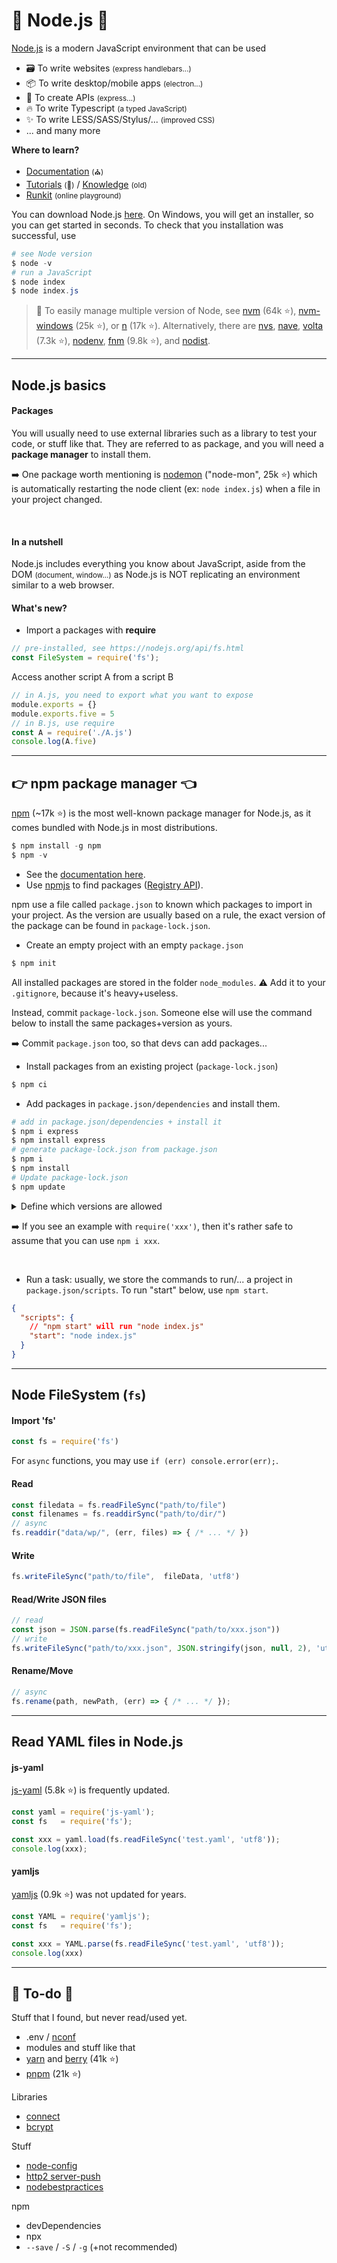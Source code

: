 # 🚀 Node.js 🚀

<div class="row row-cols-md-2 mt-4"><div>

[Node.js](https://nodejs.org/) is a modern JavaScript environment that can be used

* 🗃️ To write websites <small>(express handlebars...)</small>
* 📦 To write desktop/mobile apps <small>(electron...)</small>
* 🍹 To create APIs <small>(express...)</small>
* 🔥️ To write Typescript <small>(a typed JavaScript)</small>
* ✨ To write LESS/SASS/Stylus/... <small>(improved CSS)</small>
* ... and many more

**Where to learn?**

* [Documentation](https://nodejs.org/api/) <small>(⛪)</small>
* [Tutorials](https://nodejs.dev/en/learn) <small>(🚀)</small> / [Knowledge](https://nodejs.org/en/knowledge/) <small>(old)</small>
* [Runkit](https://runkit.com/home) <small>(online playground)</small>
</div><div>

You can download Node.js [here](https://nodejs.org/en/download/). On Windows, you will get an installer, so you can get started in seconds. To check that you installation was successful, use

```powershell
# see Node version
$ node -v
# run a JavaScript
$ node index
$ node index.js
```

> 🚀 To easily manage multiple version of Node, see [nvm](https://github.com/nvm-sh/nvm) (64k ⭐), [nvm-windows](https://github.com/coreybutler/nvm-windows) (25k ⭐), or [n](https://github.com/tj/n) (17k ⭐). Alternatively, there are [nvs](https://github.com/jasongin/nvs), [nave](https://github.com/isaacs/nave), [volta](https://github.com/volta-cli/volta) (7.3k ⭐), [nodenv](https://github.com/nodenv/nodenv), [fnm](https://github.com/Schniz/fnm) (9.8k ⭐), and [nodist](https://github.com/nullivex/nodist).
</div></div>

<hr class="sep-both">

## Node.js basics

<div class="row row-cols-md-2"><div>

#### Packages

You will usually need to use external libraries such as a library to test your code, or stuff like that. They are referred to as package, and you will need a **package manager** to install them.

➡️ One package worth mentioning is [nodemon](https://www.npmjs.com/package/nodemon) ("node-mon", 25k ⭐) which is automatically restarting the node client (ex: `node index.js`) when a file in your project changed.

<br>

#### In a nutshell

Node.js includes everything you know about JavaScript, aside from the DOM <small>(document, window...)</small> as Node.js is NOT replicating an environment similar to a web browser.
</div><div>

#### What's new?

* Import a packages with **require**

```javascript
// pre-installed, see https://nodejs.org/api/fs.html
const FileSystem = require('fs');
```

Access another script A from a script B

```javascript
// in A.js, you need to export what you want to expose
module.exports = {}
module.exports.five = 5
// in B.js, use require
const A = require('./A.js')
console.log(A.five)
```
</div></div>

<hr class="sep-both">

## 👉 npm package manager 👈

<div class="row row-cols-md-2"><div>

[npm](https://github.com/npm/cli) (~17k ⭐) is the most well-known package manager for Node.js, as it comes bundled with Node.js in most distributions.

```powershell
$ npm install -g npm
$ npm -v
```

* See the [documentation here](https://docs.npmjs.com/).
* Use [npmjs](https://www.npmjs.com/) to find packages ([Registry API](https://registry.npmjs.org/nodemon/2.0.20)).

npm use a file called `package.json` to known which packages to import in your project. As the version are usually based on a rule, the exact version of the package can be found in `package-lock.json`.

* Create an empty project with an empty `package.json`

```powershell
$ npm init
```

All installed packages are stored in the folder `node_modules`. ⚠️ Add it to your `.gitignore`, because it's heavy+useless. 

Instead, commit `package-lock.json`. Someone else will use the command below to install the same packages+version as yours.

➡️ Commit `package.json` too, so that devs can add packages...

* Install packages from an existing project (`package-lock.json`)

```powershell
$ npm ci
```

</div><div>

* Add packages in `package.json/dependencies` and install them.

```powershell
# add in package.json/dependencies + install it
$ npm i express
$ npm install express
# generate package-lock.json from package.json
$ npm i
$ npm install
# Update package-lock.json
$ npm update
```

<details class="details-e">
<summary>Define which versions are allowed</summary>

Either when installing or by editing the `package.json`, you can select which version of a library you want to use.

```powershell
# when used with "i", use "@" followed by the "version"
$ npm i express@latest
```

* **^1.2.3**: same major version (1), can change (2.3)
* **~1.2.3**: same major+minor version (1.2), can change (3)
* **>=version**: version greater or equals <small>(see also `>,<,<=`)</small>
* **=version**: this exact version
* **a-b**: a range of versions
* **a||b**: either a or b
* **latest**: use the latest
</details>

➡️ If you see an example with `require('xxx')`, then it's rather safe to assume that you can use `npm i xxx`.

<br>

* Run a task: usually, we store the commands to run/... a project in `package.json/scripts`. To run "start" below, use `npm start`.

```json
{
  "scripts": {
    // "npm start" will run "node index.js"
    "start": "node index.js"
  }
}
```
</div></div>

<hr class="sep-both">

## Node FileSystem (<code>fs</code>)

<div class="row row-cols-md-2"><div>

#### Import 'fs'

```javascript
const fs = require('fs')
```

For `async` functions, you may use `if (err) console.error(err);`.

#### Read

```javascript
const filedata = fs.readFileSync("path/to/file")
const filenames = fs.readdirSync("path/to/dir/")
// async
fs.readdir("data/wp/", (err, files) => { /* ... */ })
```

#### Write

```javascript
fs.writeFileSync("path/to/file",  fileData, 'utf8')
```
</div><div>

#### Read/Write JSON files

```javascript
// read
const json = JSON.parse(fs.readFileSync("path/to/xxx.json"))
// write
fs.writeFileSync("path/to/xxx.json", JSON.stringify(json, null, 2), 'utf8')
```

#### Rename/Move

```javascript
// async
fs.rename(path, newPath, (err) => { /* ... */ });
```
</div></div>

<hr class="sep-both">

## Read YAML files in Node.js

<div class="row row-cols-md-2"><div>

#### js-yaml

[js-yaml](https://www.npmjs.com/package/js-yaml) (5.8k ⭐) is frequently updated.

```javascript
const yaml = require('js-yaml');
const fs   = require('fs');

const xxx = yaml.load(fs.readFileSync('test.yaml', 'utf8'));
console.log(xxx);
```
</div><div>

#### yamljs

[yamljs](https://www.npmjs.com/package/yamljs) (0.9k ⭐) was not updated for years.

```javascript
const YAML = require('yamljs');
const fs   = require('fs');

const xxx = YAML.parse(fs.readFileSync('test.yaml', 'utf8'));
console.log(xxx)
```
</div></div>

<hr class="sep-both">

## 👻 To-do 👻

Stuff that I found, but never read/used yet.

<div class="row row-cols-md-2"><div>

* .env / [nconf](https://nodejs.org/en/knowledge/file-system/how-to-store-local-config-data/)
* modules and stuff like that
* [yarn](https://github.com/yarnpkg/yarn) and [berry](https://github.com/yarnpkg/berry) (41k ⭐)
* [pnpm](https://github.com/pnpm/pnpm) (21k ⭐)

</div><div>

Libraries

* [connect](https://www.npmjs.com/package/connect)
* [bcrypt](https://attacomsian.com/blog/nodejs-password-hashing-with-bcrypt)

Stuff

* [node-config](https://github.com/node-config/node-config)
* [http2 server-push](https://blog.risingstack.com/node-js-http-2-push/)
* [nodebestpractices](https://github.com/goldbergyoni/nodebestpractices)

npm

* devDependencies
* npx
* `--save` / `-S` / `-g` (+not recommended)
</div></div>